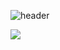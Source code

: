 ![header](https://capsule-render.vercel.app/api?type=waving&color=auto&height=300&section=header&text=하느님께는%20모든%20것이%20가능하다%20&fontSize=60&animation=twinkling)


<img src="https://img.shields.io/badge/javascript-F7DF1E?style=for-the-badge&logo=javascript&logoColor=white">
